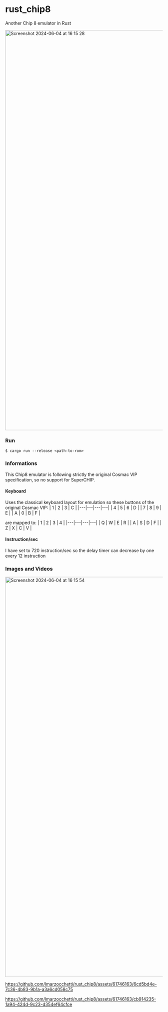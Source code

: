 # rust_chip8
Another Chip 8 emulator in Rust

<img width="1279" alt="Screenshot 2024-06-04 at 16 15 28" 
src="https://github.com/lmarzocchetti/rust_chip8/assets/61746163/a9f3bfdf-dbb6-49b8-b127-cd45f70cac7f">

### Run
```
$ cargo run --release <path-to-rom>
```

### Informations
This Chip8 emulator is following strictly the original Cosmac VIP specification, so no support for SuperCHIP.

#### Keyboard
Uses the classical keyboard layout for emulation so these buttons of the original Cosmac VIP:
| 1 | 2 | 3 | C |
|---|---|---|---|
| 4 | 5 | 6 | D |
| 7 | 8 | 9 | E |
| A | 0 | B | F |

are mapped to:
| 1 | 2 | 3 | 4 |
|---|---|---|---|
| Q | W | E | R |
| A | S | D | F |
| Z | X | C | V |

#### Instruction/sec
I have set to 720 instruction/sec so the delay timer can decrease by one every 12 instruction

### Images and Videos

<img width="1279" alt="Screenshot 2024-06-04 at 16 15 54" src="https://github.com/lmarzocchetti/rust_chip8/assets/61746163/66b61af9-b02a-4288-90bc-412074824807">

https://github.com/lmarzocchetti/rust_chip8/assets/61746163/6cd5bd4e-7c36-4b83-9b1a-a3a6cd058c75

https://github.com/lmarzocchetti/rust_chip8/assets/61746163/cb914235-1a94-424d-9c23-d354ef64cfce
